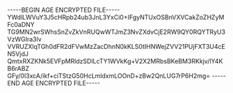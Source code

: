 -----BEGIN AGE ENCRYPTED FILE-----
YWdlLWVuY3J5cHRpb24ub3JnL3YxCi0+IFgyNTUxOSBnVXVCakZoZHZyMFc0aDNY
TG9MN2wrSWhsSnZvZkVnRUQwWTJmZ3NvZXdvCjE2RW9QY0RQYTRyU3VzWGIra3lv
VVRUZXlqTGh0dFR2dFVwMzZacDhnN0kKLS0tIHNWejZVV21PUjFXT3U4cEN5VjdJ
QmtxRXZKNk5EVFpMRldzSDlLcTY1WVkKg+V2X2MRbsBKeBM3RKkjv/lY4KB6rABZ
GFy/0l3xcA/ikf+ciTStzG50HcLmldxmLOOnD+zBw2QnLUG7rP6H2mg=
-----END AGE ENCRYPTED FILE-----
